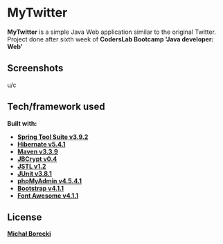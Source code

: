# MyTwitter

**MyTwitter** is a simple Java Web application similar to the original Twitter. Project done after sixth week of **CodersLab Bootcamp 'Java developer: Web'**


## Screenshots

u/c


## Tech/framework used 

<b>Built with:<b>
- [Spring Tool Suite v3.9.2](https://spring.io/tools/sts/all)
- [Hibernate v5.4.1](http://hibernate.org/)
- [Maven v3.3.9](https://maven.apache.org)
- [JBCrypt v0.4](https://github.com/djmdjm/jBCrypt)
- [JSTL v1.2](https://javaee.github.io/jstl-api/)
- [JUnit v3.8.1](https://junit.org/junit5/)
- [phpMyAdmin v4.5.4.1](https://www.phpmyadmin.net/)
- [Bootstrap v4.1.1](http://getbootstrap.com)
- [Font Awesome v4.1.1](https://fontawesome.com/)


## License

[Michał Borecki](https://github.com/MichalBorecki)


